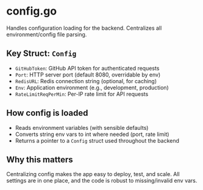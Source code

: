 # config.go

Handles configuration loading for the backend. Centralizes all environment/config file parsing.

## Key Struct: `Config`
- `GitHubToken`: GitHub API token for authenticated requests
- `Port`: HTTP server port (default 8080, overridable by env)
- `RedisURL`: Redis connection string (optional, for caching)
- `Env`: Application environment (e.g., development, production)
- `RateLimitReqPerMin`: Per-IP rate limit for API requests

## How config is loaded
- Reads environment variables (with sensible defaults)
- Converts string env vars to int where needed (port, rate limit)
- Returns a pointer to a `Config` struct used throughout the backend

## Why this matters
Centralizing config makes the app easy to deploy, test, and scale. All settings are in one place, and the code is robust to missing/invalid env vars.
